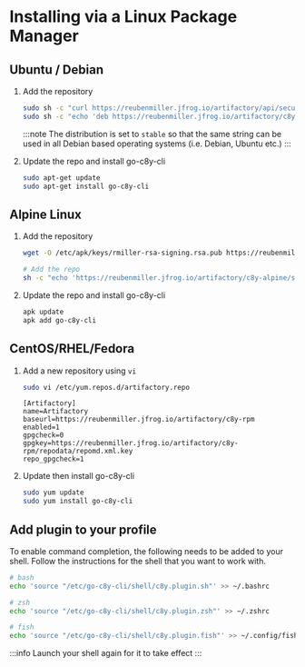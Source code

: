
# Installing via a Linux Package Manager

## Ubuntu / Debian

1. Add the repository

    ```sh
    sudo sh -c "curl https://reubenmiller.jfrog.io/artifactory/api/security/keypair/public/repositories/c8y-debian | apt-key add -"
    sudo sh -c "echo 'deb https://reubenmiller.jfrog.io/artifactory/c8y-debian stable main' >> /etc/apt/sources.list"
    ```

    :::note
    The distribution is set to `stable` so that the same string can be used in all Debian based operating systems (i.e. Debian, Ubuntu etc.)
    :::

2. Update the repo and install go-c8y-cli

    ```sh
    sudo apt-get update
    sudo apt-get install go-c8y-cli
    ```

## Alpine Linux

1. Add the repository

    ```sh
    wget -O /etc/apk/keys/rmiller-rsa-signing.rsa.pub https://reubenmiller.jfrog.io/artifactory/api/security/keypair/public/repositories/c8y-alpine

    # Add the repo
    sh -c "echo 'https://reubenmiller.jfrog.io/artifactory/c8y-alpine/stable/main'" >> /etc/apk/repositories
    ```

2. Update the repo and install go-c8y-cli

    ```sh
    apk update
    apk add go-c8y-cli
    ```

## CentOS/RHEL/Fedora

1. Add a new repository using `vi`

    ```sh
    sudo vi /etc/yum.repos.d/artifactory.repo
    ```

    ```text
    [Artifactory]
    name=Artifactory
    baseurl=https://reubenmiller.jfrog.io/artifactory/c8y-rpm
    enabled=1
    gpgcheck=0
    gpgkey=https://reubenmiller.jfrog.io/artifactory/c8y-rpm/repodata/repomd.xml.key
    repo_gpgcheck=1
    ```

2. Update then install go-c8y-cli

    ```sh
    sudo yum update
    sudo yum install go-c8y-cli
    ```

## Add plugin to your profile

To enable command completion, the following needs to be added to your shell. Follow the instructions for the shell that you want to work with.

```sh
# bash
echo 'source "/etc/go-c8y-cli/shell/c8y.plugin.sh"' >> ~/.bashrc

# zsh
echo 'source "/etc/go-c8y-cli/shell/c8y.plugin.zsh"' >> ~/.zshrc

# fish
echo 'source "/etc/go-c8y-cli/shell/c8y.plugin.fish"' >> ~/.config/fish/config.fish
```

:::info
Launch your shell again for it to take effect
:::
